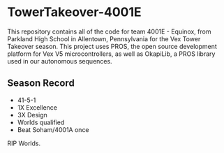 # TowerTakeover-4001E

This repository contains all of the code for team 4001E - Equinox, from Parkland High School in Allentown, Pennsylvania for the Vex Tower Takeover season. This project uses PROS, the open source development platform for Vex V5 microcontrollers, as well as OkapiLib, a PROS library used in our autonomous sequences.

Season Record
-------------

- 41-5-1
- 1X Excellence
- 3X Design
- Worlds qualified
- Beat Soham/4001A once

RIP Worlds. 
